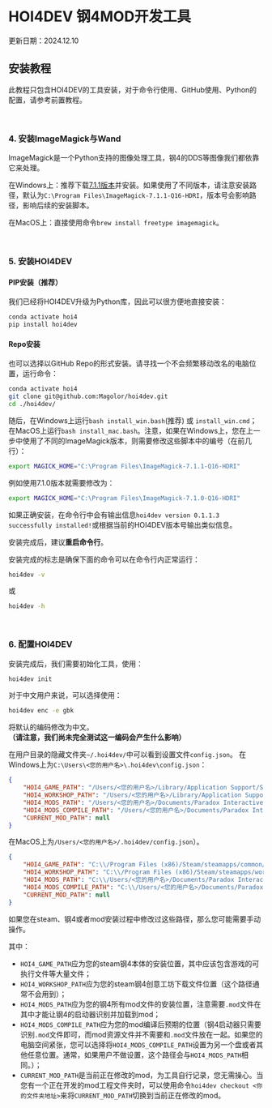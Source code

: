 # HOI4DEV 钢4MOD开发工具

更新日期：2024.12.10

## 安装教程

此教程只包含HOI4DEV的工具安装，对于命令行使用、GitHub使用、Python的配置，请参考前置教程。

<br/>

### 4. 安装ImageMagick与Wand

ImageMagick是一个Python支持的图像处理工具，钢4的DDS等图像我们都依靠它来处理。

在Windows上：推荐下载[7.1.1版本](https://imagemagick.org/archive/binaries/ImageMagick-7.1.1-41-Q16-HDRI-x64-dll.exe)并安装。如果使用了不同版本，请注意安装路径，默认为`C:\Program Files\ImageMagick-7.1.1-Q16-HDRI`，版本号会影响路径，影响后续的安装脚本。

在MacOS上：直接使用命令`brew install freetype imagemagick`。

<br/>

### 5. 安装HOI4DEV

#### PIP安装（推荐）

我们已经将HOI4DEV升级为Python库，因此可以很方便地直接安装：
```bash
conda activate hoi4
pip install hoi4dev
```

#### Repo安装

也可以选择以GitHub Repo的形式安装。请寻找一个不会频繁移动改名的电脑位置，运行命令：

```bash
conda activate hoi4
git clone git@github.com:Magolor/hoi4dev.git
cd ./hoi4dev/
```

随后，在Windows上运行`bash install_win.bash`(推荐) 或 `install_win.cmd`；在MacOS上运行`bash install_mac.bash`。注意，如果在Windows上，您在上一步中使用了不同的ImageMagick版本，则需要修改这些脚本中的编号（在前几行）：
```bash
export MAGICK_HOME="C:\Program Files\ImageMagick-7.1.1-Q16-HDRI"
```

例如使用7.1.0版本就需要修改为：
```bash
export MAGICK_HOME="C:\Program Files\ImageMagick-7.1.0-Q16-HDRI"
```

如果正确安装，在命令行中会有输出信息`hoi4dev version 0.1.1.3 successfully installed!`或根据当前的HOI4DEV版本号输出类似信息。

安装完成后，建议**重启命令行**。

安装完成的标志是确保下面的命令可以在命令行内正常运行：
```bash
hoi4dev -v
```
或
```bash
hoi4dev -h
```

<br/>

### 6. 配置HOI4DEV

安装完成后，我们需要初始化工具，使用：
```bash
hoi4dev init
```

对于中文用户来说，可以选择使用：
```bash
hoi4dev enc -e gbk
```
将默认的编码修改为中文。**（请注意，我们尚未完全测试这一编码会产生什么影响）**

在用户目录的隐藏文件夹`~/.hoi4dev/`中可以看到设置文件`config.json`。
在Windows上为`C:\Users\<您的用户名>\.hoi4dev\config.json`：
```json
{
    "HOI4_GAME_PATH": "/Users/<您的用户名>/Library/Application Support/Steam/steamapps/common/Hearts of Iron IV/",
    "HOI4_WORKSHOP_PATH": "/Users/<您的用户名>/Library/Application Support/Steam/steamapps/workshop/content/394360/",
    "HOI4_MODS_PATH": "/Users/<您的用户名>/Documents/Paradox Interactive/Hearts of Iron IV/mod/",
    "HOI4_MODS_COMPILE_PATH": "/Users/<您的用户名>/Documents/Paradox Interactive/Hearts of Iron IV/mod/",
    "CURRENT_MOD_PATH": null
}
```

在MacOS上为`/Users/<您的用户名>/.hoi4dev/config.json`）。
```json
{
    "HOI4_GAME_PATH": "C:\\/Program Files (x86)/Steam/steamapps/common/Hearts of Iron IV/",
    "HOI4_WORKSHOP_PATH": "C:\\/Program Files (x86)/Steam/steamapps/workshop/content/394360/",
    "HOI4_MODS_PATH": "C:\\/Users/<您的用户名>/Documents/Paradox Interactive/Hearts of Iron IV/mod/",
    "HOI4_MODS_COMPILE_PATH": "C:\\/Users/<您的用户名>/Documents/Paradox Interactive/Hearts of Iron IV/mod/",
    "CURRENT_MOD_PATH": null
}
```

如果您在steam、钢4或者mod安装过程中修改过这些路径，那么您可能需要手动操作。

其中：
- `HOI4_GAME_PATH`应为您的steam钢4本体的安装位置，其中应该包含游戏的可执行文件等大量文件；
- `HOI4_WORKSHOP_PATH`应为您的steam钢4创意工坊下载文件位置（这个路径通常不会用到）；
- `HOI4_MODS_PATH`应为您的钢4所有mod文件的安装位置，注意需要`.mod`文件在其中才能让钢4的启动器识别并加载到mod；
- `HOI4_MODS_COMPILE_PATH`应为您的mod编译后预期的位置（钢4启动器只需要识别`.mod`文件即可，而mod资源文件并不需要和`.mod`文件放在一起。如果您的电脑空间紧张，您可以选择将`HOI4_MODS_COMPILE_PATH`设置为另一个盘或者其他任意位置。通常，如果用户不做设置，这个路径会与`HOI4_MODS_PATH`相同。）；
- `CURRENT_MOD_PATH`是当前正在修改的mod，为工具自行记录，您无需操心。当您有一个正在开发的mod工程文件夹时，可以使用命令`hoi4dev checkout <你的文件夹地址>`来将`CURRENT_MOD_PATH`切换到当前正在修改的mod。